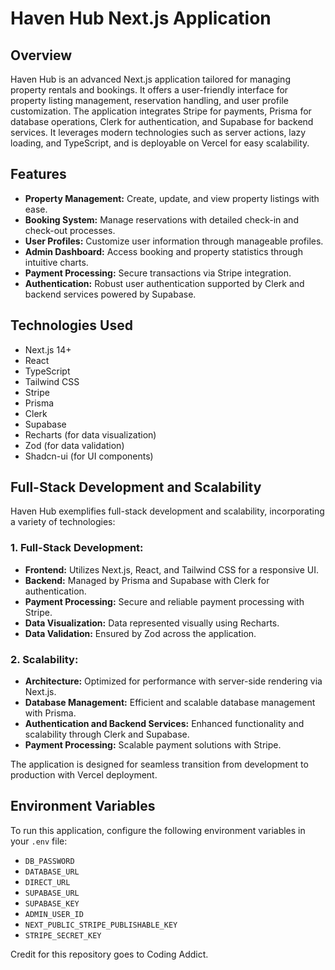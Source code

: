 # Haven Hub Next.js Application

## Overview
Haven Hub is an advanced Next.js application tailored for managing property rentals and bookings. It offers a user-friendly interface for property listing management, reservation handling, and user profile customization. The application integrates Stripe for payments, Prisma for database operations, Clerk for authentication, and Supabase for backend services. It leverages modern technologies such as server actions, lazy loading, and TypeScript, and is deployable on Vercel for easy scalability.

## Features
- **Property Management:** Create, update, and view property listings with ease.
- **Booking System:** Manage reservations with detailed check-in and check-out processes.
- **User Profiles:** Customize user information through manageable profiles.
- **Admin Dashboard:** Access booking and property statistics through intuitive charts.
- **Payment Processing:** Secure transactions via Stripe integration.
- **Authentication:** Robust user authentication supported by Clerk and backend services powered by Supabase.

## Technologies Used
- Next.js 14+
- React
- TypeScript
- Tailwind CSS
- Stripe
- Prisma
- Clerk
- Supabase
- Recharts (for data visualization)
- Zod (for data validation)
- Shadcn-ui (for UI components)

## Full-Stack Development and Scalability
Haven Hub exemplifies full-stack development and scalability, incorporating a variety of technologies:

### 1. Full-Stack Development:
- **Frontend:** Utilizes Next.js, React, and Tailwind CSS for a responsive UI.
- **Backend:** Managed by Prisma and Supabase with Clerk for authentication.
- **Payment Processing:** Secure and reliable payment processing with Stripe.
- **Data Visualization:** Data represented visually using Recharts.
- **Data Validation:** Ensured by Zod across the application.

### 2. Scalability:
- **Architecture:** Optimized for performance with server-side rendering via Next.js.
- **Database Management:** Efficient and scalable database management with Prisma.
- **Authentication and Backend Services:** Enhanced functionality and scalability through Clerk and Supabase.
- **Payment Processing:** Scalable payment solutions with Stripe.

The application is designed for seamless transition from development to production with Vercel deployment.

## Environment Variables

To run this application, configure the following environment variables in your `.env` file:
- `DB_PASSWORD`
- `DATABASE_URL`
- `DIRECT_URL`
- `SUPABASE_URL`
- `SUPABASE_KEY`
- `ADMIN_USER_ID`
- `NEXT_PUBLIC_STRIPE_PUBLISHABLE_KEY`
- `STRIPE_SECRET_KEY`

Credit for this repository goes to Coding Addict.
